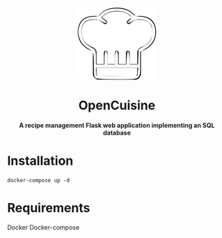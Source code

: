 <p align="center">
  <img src="https://github.com/alexmichaelkeith/OpenCuisine/blob/main/icon.png">
</p>

<h1 align="center">         
OpenCuisine
</h1>

<h4 align="center">
A recipe management Flask web application implementing an SQL database
</h4>


# Installation


```shell
docker-compose up -d
```
# Requirements
Docker
Docker-compose
